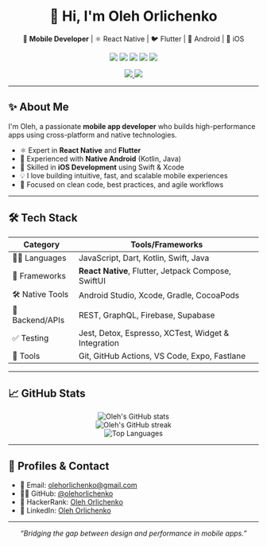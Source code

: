 <h1 align="center">👋 Hi, I'm Oleh Orlichenko</h1>

<p align="center">
  📱 <b>Mobile Developer</b> | ⚛️ React Native | 🐦 Flutter | 🤖 Android | 🍎 iOS  
</p>

<p align="center">
  <img src="https://img.shields.io/badge/JavaScript-F7DF1E?logo=javascript&logoColor=000&style=flat-square" />
  <img src="https://img.shields.io/badge/Dart-0175C2?logo=dart&logoColor=white&style=flat-square" />
  <img src="https://img.shields.io/badge/Kotlin-0095D5?logo=kotlin&logoColor=white&style=flat-square" />
  <img src="https://img.shields.io/badge/Swift-FA7343?logo=swift&logoColor=white&style=flat-square" />
  <img src="https://img.shields.io/badge/Java-007396?logo=java&logoColor=white&style=flat-square" />
</p>

<p align="center">
  <a href="https://github.com/olehorlichenko">
    <img src="https://img.shields.io/github/followers/olehorlichenko?label=Followers&style=social" />
  </a>
  <a href="https://github.com/olehorlichenko">
    <img src="https://img.shields.io/github/stars/olehorlichenko?style=social" />
  </a>
</p>

---

## ✨ About Me

I'm Oleh, a passionate **mobile app developer** who builds high-performance apps using cross-platform and native technologies.

- ⚛️ Expert in **React Native** and **Flutter**
- 🤖 Experienced with **Native Android** (Kotlin, Java)
- 🍎 Skilled in **iOS Development** using Swift & Xcode
- 💡 I love building intuitive, fast, and scalable mobile experiences
- 🔁 Focused on clean code, best practices, and agile workflows

---

## 🛠 Tech Stack

| Category       | Tools/Frameworks                                         |
|----------------|----------------------------------------------------------|
| 👨‍💻 Languages    | JavaScript, Dart, Kotlin, Swift, Java                   |
| 📱 Frameworks   | **React Native**, Flutter, Jetpack Compose, SwiftUI     |
| 🛠 Native Tools | Android Studio, Xcode, Gradle, CocoaPods                 |
| 🔌 Backend/APIs | REST, GraphQL, Firebase, Supabase                        |
| ✅ Testing      | Jest, Detox, Espresso, XCTest, Widget & Integration     |
| 🧰 Tools        | Git, GitHub Actions, VS Code, Expo, Fastlane            |

---

## 📈 GitHub Stats

<p align="center">
  <img src="https://github-readme-stats.vercel.app/api?username=olehorlichenko&show_icons=true&theme=radical" alt="Oleh's GitHub stats"/>
  <br/>
  <img src="https://github-readme-streak-stats.herokuapp.com/?user=olehorlichenko&theme=radical" alt="Oleh's GitHub streak"/>
  <br/>
  <img src="https://github-readme-stats.vercel.app/api/top-langs/?username=olehorlichenko&layout=compact&theme=radical" alt="Top Languages"/>
</p>

---

## 🔗 Profiles & Contact

- 📧 Email: [olehorlichenko@gmail.com](mailto:olehorlichenko@gmail.com)  
- 🧑‍💻 GitHub: [@olehorlichenko](https://github.com/olehorlichenko)  
- 🧠 HackerRank: [Oleh Orlichenko](https://www.hackerrank.com/profile/mastermern3)
- 💼 LinkedIn: [Oleh Orlichenko](https://www.linkedin.com/in/oleh-orlichenko-0757a6362/)

---

<p align="center"><i>“Bridging the gap between design and performance in mobile apps.”</i></p>
